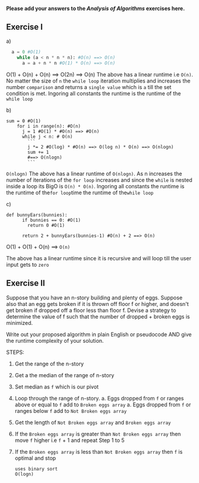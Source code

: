 #### Please add your answers to the **_Analysis of Algorithms_** exercises here.

## Exercise I

a)

```python
  a = 0 #O(1)
    while (a < n * n * n): #O(n) ==> O(n)
      a = a + n * n #O(1) * O(n) ==> O(n)
```

O(1) + O(n) + O(n) ==> O(2n) ==> O(n)
The above has a linear runtime i.e `O(n)`.
No matter the size of `n` the `while loop` iteration multiplies and increases the number `comparison` and returns a `single value` which is `a` till the set condition is met.
Ingoring all constants the runtime is the runtime of the `while loop`

b)

````
sum = 0 #O(1)
    for i in range(n): #O(n)
      j = 1 #O(1) * #O(n) ==> #O(n)
      while j < n: # O(n)
        ```
        j *= 2 #O(log) * #O(n) ==> O(log n) * O(n) ==> O(nlogn)
        sum += 1
        #==> O(nlogn)
        ```
````

`O(nlogn)`
The above has a linear runtime of `O(nlogn)`.
As n increases the number of iterations of the `for loop` increases and since the `while` is nested inside a loop its BigO is `O(n) * O(n)`. Ingoring all constants the runtime is the runtime of the`for loop`time the runtime of the`while loop`

c)

```
def bunnyEars(bunnies):
      if bunnies == 0: #O(1)
        return 0 #O(1)

      return 2 + bunnyEars(bunnies-1) #O(n) + 2 ==> O(n)
```

O(1) + O(1) + O(n) ==> `O(n)`

The above has a linear runtime since it is recursive and will loop till the user input gets to `zero`

## Exercise II

Suppose that you have an n-story building and plenty of eggs. Suppose also that an egg gets broken if it is thrown off floor f or higher, and doesn't get broken if dropped off a floor less than floor f. Devise a strategy to determine the value of f such that the number of dropped + broken eggs is minimized.

Write out your proposed algorithm in plain English or pseudocode AND give the runtime complexity of your solution.

STEPS:

1. Get the range of the n-story
2. Get a the median of the range of n-story
3. Set median as `f` which is our pivot
4. Loop through the range of n-story.
   a. Eggs dropped from `f` or ranges above or equal to `f` add to `Broken eggs array`
   a. Eggs dropped from `f` or ranges below `f` add to `Not Broken eggs array`
5. Get the length of `Not Broken eggs array` and `Broken eggs array`
6. If the `Broken eggs array` is greater than `Not Broken eggs array`
   then move `f` higher i.e `f` + 1 and repeat Step 1 to 5
7. If the `Broken eggs array` is less than `Not Broken eggs array`
   then `f` is optimal and stop

   ```
   uses binary sort
   O(logn)
